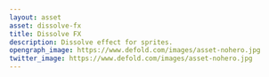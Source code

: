 ```yaml
---
layout: asset
asset: dissolve-fx
title: Dissolve FX
description: Dissolve effect for sprites.
opengraph_image: https://www.defold.com/images/asset-nohero.jpg
twitter_image: https://www.defold.com/images/asset-nohero.jpg
---
```

